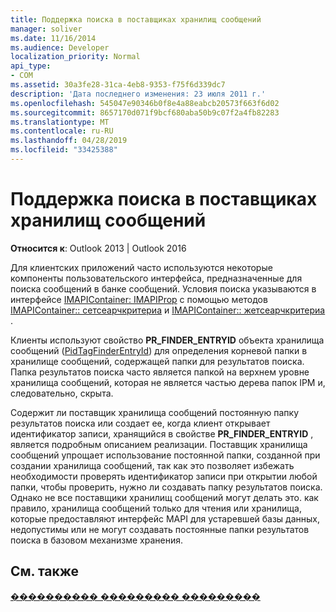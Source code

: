 ```yaml
---
title: Поддержка поиска в поставщиках хранилищ сообщений
manager: soliver
ms.date: 11/16/2014
ms.audience: Developer
localization_priority: Normal
api_type:
- COM
ms.assetid: 30a3fe28-31ca-4eb8-9353-f75f6d339dc7
description: 'Дата последнего изменения: 23 июля 2011 г.'
ms.openlocfilehash: 545047e90346b0f8e4a88eabcb20573f663f6d02
ms.sourcegitcommit: 8657170d071f9bcf680aba50b9c07f2a4fb82283
ms.translationtype: MT
ms.contentlocale: ru-RU
ms.lasthandoff: 04/28/2019
ms.locfileid: "33425388"
---
```

# <a name="supporting-searches-in-message-store-providers"></a>Поддержка поиска в поставщиках хранилищ сообщений

  
  
**Относится к**: Outlook 2013 | Outlook 2016 
  
Для клиентских приложений часто используются некоторые компоненты пользовательского интерфейса, предназначенные для поиска сообщений в банке сообщений. Условия поиска указываются в интерфейсе [IMAPIContainer: IMAPIProp](imapicontainerimapiprop.md) с помощью методов [IMAPIContainer:: сетсеарчкритериа](imapicontainer-setsearchcriteria.md) и [IMAPIContainer:: жетсеарчкритериа](imapicontainer-getsearchcriteria.md) . 
  
Клиенты используют свойство **PR_FINDER_ENTRYID** объекта хранилища сообщений ([PidTagFinderEntryId](pidtagfinderentryid-canonical-property.md)) для определения корневой папки в хранилище сообщений, содержащей папки для результатов поиска. Папка результатов поиска часто является папкой на верхнем уровне хранилища сообщений, которая не является частью дерева папок IPM и, следовательно, скрыта.
  
Содержит ли поставщик хранилища сообщений постоянную папку результатов поиска или создает ее, когда клиент открывает идентификатор записи, хранящийся в свойстве **PR_FINDER_ENTRYID** , является подробным описанием реализации. Поставщик хранилища сообщений упрощает использование постоянной папки, созданной при создании хранилища сообщений, так как это позволяет избежать необходимости проверять идентификатор записи при открытии любой папки, чтобы проверить, нужно ли создавать папку результатов поиска. Однако не все поставщики хранилищ сообщений могут делать это. как правило, хранилища сообщений только для чтения или хранилища, которые предоставляют интерфейс MAPI для устаревшей базы данных, недопустимы или не могут создавать постоянные папки результатов поиска в базовом механизме хранения. 
  
## <a name="see-also"></a>См. также



[���������� ��������� ���������](message-store-features.md)

